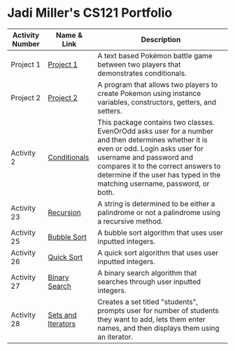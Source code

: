 # Jadi Miller's CS121 Portfolio

| Activity Number | Name & Link | Description |
---------------------|-------|----------|
| Project 1 | [Project 1](https://github.com/jadimiller/CS121-Miller/tree/main/ProjectOne) | A text based Pokémon battle game between two players that demonstrates conditionals. |
| Project 2 | [Project 2](https://github.com/jadimiller/CS121-Miller/tree/main/project2) | A program that allows two players to create Pokemon using instance variables, constructors, getters, and setters. |
| Activity 2 | [Conditionals](https://github.com/jadimiller/CS121-Miller/tree/main/ConditionalsActivity) | This package contains two classes. EvenOrOdd asks user for a number and then determines whether it is even or odd. Login asks user for username and password and compares it to the correct answers to determine if the user has typed in the matching username, password, or both. |
| Activity 23 | [Recursion](https://github.com/jadimiller/CS121-Miller/tree/main/RecursionActivity) | A string is determined to be either a palindrome or not a palindrome using a recursive method. |
| Activity 25 | [Bubble Sort](https://github.com/jadimiller/CS121-Miller/tree/main/BubbleSort) | A bubble sort algorithm that uses user inputted integers. |
| Activity 26 | [Quick Sort](https://github.com/jadimiller/CS121-Miller/tree/main/sortingActivity2) | A quick sort algorithm that uses user inputted integers. |
| Activity 27 | [Binary Search](https://github.com/jadimiller/CS121-Miller/tree/main/binarySearchActivity) | A binary search algorithm that searches through user inputted integers. |
| Activity 28 | [Sets and Iterators](https://github.com/jadimiller/CS121-Miller/tree/main/setAndIteratorActivity) | Creates a set titled "students", prompts user for number of students they want to add, lets them enter names, and then displays them using an iterator. |
